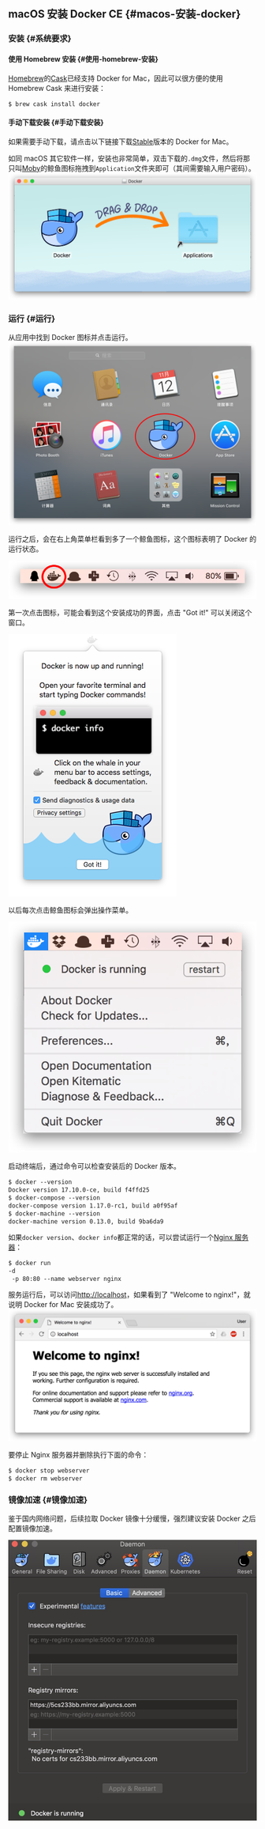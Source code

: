 ## macOS 安装 Docker CE {#macos-安装-docker}

### 安装 {#系统要求}

#### 使用 Homebrew 安装 {#使用-homebrew-安装}

[Homebrew](http://brew.sh/)的[Cask](https://caskroom.github.io/)已经支持 Docker for Mac，因此可以很方便的使用 Homebrew Cask 来进行安装：

```
$ brew cask install docker
```

#### 手动下载安装 {#手动下载安装}

如果需要手动下载，请点击以下链接下载[Stable](https://download.docker.com/mac/stable/Docker.dmg)版本的 Docker for Mac。

如同 macOS 其它软件一样，安装也非常简单，双击下载的`.dmg`文件，然后将那只叫[Moby](https://blog.docker.com/2013/10/call-me-moby-dock/)的鲸鱼图标拖拽到`Application`文件夹即可（其间需要输入用户密码）。![](/assets/install-mac-dmg-1.png)

### 运行 {#运行}

从应用中找到 Docker 图标并点击运行。![](/assets/install-mac-apps-2.png)

运行之后，会在右上角菜单栏看到多了一个鲸鱼图标，这个图标表明了 Docker 的运行状态。

![](/assets/install-mac-menubar-3.png)

第一次点击图标，可能会看到这个安装成功的界面，点击 "Got it!" 可以关闭这个窗口。

![](/assets/install-mac-success-4.png)

以后每次点击鲸鱼图标会弹出操作菜单。

![](/assets/install-mac-menu-5.png)

启动终端后，通过命令可以检查安装后的 Docker 版本。

```
$ docker --version
Docker version 17.10.0-ce, build f4ffd25
$ docker-compose --version
docker-compose version 1.17.0-rc1, build a0f95af
$ docker-machine --version
docker-machine version 0.13.0, build 9ba6da9
```

如果`docker version`、`docker info`都正常的话，可以尝试运行一个[Nginx 服务器](https://store.docker.com/images/nginx/)：

```
$ docker run 
-d
 -p 80:80 --name webserver nginx
```

服务运行后，可以访问[http://localhost](http://localhost/)，如果看到了 "Welcome to nginx!"，就说明 Docker for Mac 安装成功了。![](/assets/install-mac-example-nginx-6.png)

要停止 Nginx 服务器并删除执行下面的命令：

```
$ docker stop webserver
$ docker rm webserver
```

### 镜像加速 {#镜像加速}

鉴于国内网络问题，后续拉取 Docker 镜像十分缓慢，强烈建议安装 Docker 之后配置镜像加速。

![](/assets/Xnip2018-11-22_13-57-16.jpg)

